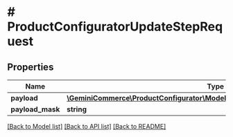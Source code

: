 # # ProductConfiguratorUpdateStepRequest


## Properties


Name | Type | Description | Notes
------------ | ------------- | ------------- | -------------
**payload**| [**\GeminiCommerce\ProductConfigurator\Model\ProductconfiguratorstepUpdatePayload**](ProductconfiguratorstepUpdatePayload.md) |   | [optional]
**payload_mask**| **string** |   | [optional]


[[Back to Model list]](../../README.md#models) [[Back to API list]](../../README.md#endpoints) [[Back to README]](../../README.md)
